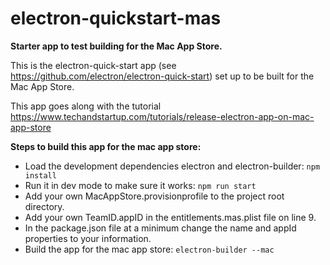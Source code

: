 # electron-quickstart-mas

**Starter app to test building for the Mac App Store.**

This is the electron-quick-start app (see https://github.com/electron/electron-quick-start) set up to be built for the Mac App Store. 

This app goes along with the tutorial https://www.techandstartup.com/tutorials/release-electron-app-on-mac-app-store

**Steps to build this app for the mac app store:**

- Load the development dependencies electron and electron-builder: `npm install`
- Run it in dev mode to make sure it works: `npm run start`
- Add your own MacAppStore.provisionprofile to the project root directory.
- Add your own TeamID.appID in the entitlements.mas.plist file on line 9.
- In the package.json file at a minimum change the name and appId properties to your information.
- Build the app for the mac app store: `electron-builder --mac`
